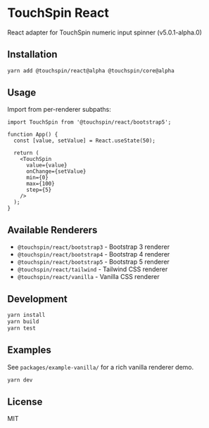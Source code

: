 # TouchSpin React

React adapter for TouchSpin numeric input spinner (v5.0.1-alpha.0)

## Installation

```bash
yarn add @touchspin/react@alpha @touchspin/core@alpha
```

## Usage

Import from per-renderer subpaths:

```tsx
import TouchSpin from '@touchspin/react/bootstrap5';

function App() {
  const [value, setValue] = React.useState(50);

  return (
    <TouchSpin
      value={value}
      onChange={setValue}
      min={0}
      max={100}
      step={5}
    />
  );
}
```

## Available Renderers

- `@touchspin/react/bootstrap3` - Bootstrap 3 renderer
- `@touchspin/react/bootstrap4` - Bootstrap 4 renderer
- `@touchspin/react/bootstrap5` - Bootstrap 5 renderer
- `@touchspin/react/tailwind` - Tailwind CSS renderer
- `@touchspin/react/vanilla` - Vanilla CSS renderer

## Development

```bash
yarn install
yarn build
yarn test
```

## Examples

See `packages/example-vanilla/` for a rich vanilla renderer demo.

```bash
yarn dev
```

## License

MIT
